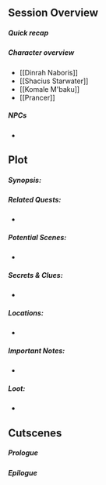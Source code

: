 
## Session Overview

##### *Quick recap*


##### *Character overview*
- [[Dinrah Naboris]]
- [[Shacius Starwater]]
- [[Komale M'baku]]
- [[Prancer]]

##### *NPCs*
- 


## Plot

##### *Synopsis:*


##### Related Quests:
- 

##### *Potential Scenes:*
- 

##### *Secrets & Clues:*
- 

##### *Locations:*
- 

##### *Important Notes:*
- 

##### *Loot*:
- 

## Cutscenes 

##### *Prologue*


##### *Epilogue*
